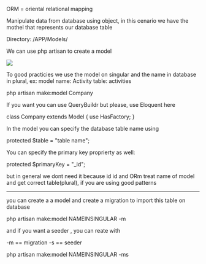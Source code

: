 ORM = oriental relational mapping

Manipulate data from database using object, in this cenario we have the mothel that represents
our database table

Directory: /APP/Models/

We can use php artisan to create a model

<img src="./imgs/name-convenction" />

To good practicies we use the model on singular and the name in database in plural, ex:
model name: Activity
table: activities

php artisan make:model Company

If you want you can use QueryBuildr but please, use Eloquent here

class Company extends Model
{
    use HasFactory;
}

In the model you can specify the database table name using 

protected $table = "table name";

You can specify the primary key proprierty as well:

protected $primaryKey = "_id";

but in general we dont need it because id id and ORm treat name of model and get correct table(plural),
if you are using good patterns

<hr />

you can create a a model and create a migration to import this table on database

php artisan make:model NAMEINSINGULAR -m

and if you want a seeder , you can reate with

-m == migration
-s == seeder

php artisan make:model NAMEINSINGULAR -ms
